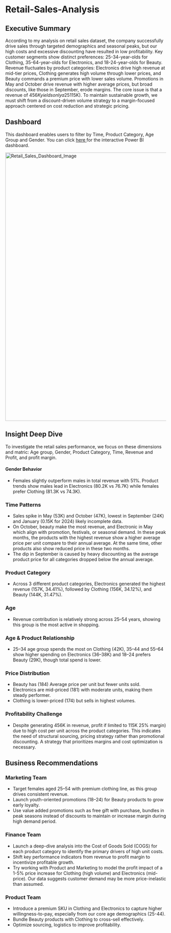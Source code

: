 # Retail-Sales-Analysis
## Executive Summary
According to my analysis on retail sales dataset, the company successfully drive sales through targeted demographics and seasonal peaks, but our high costs and excessive discounting have resulted in low profitability. Key customer segments show distinct preferences: 25-34-year-olds for Clothing, 35-64-year-olds for Electronics, and 18-24-year-olds for Beauty. Revenue fluctuates by product categories: Electronics drive high revenue at mid-tier prices, Clothing generates high volume through lower prices, and Beauty commands a premium price with lower sales volume. Promotions in May and October drive revenue with higher average prices, but broad discounts, like those in September, erode margins. The core issue is that a revenue of $456K yields only a 25% profit margin ($115K). To maintain sustainable growth, we must shift from a discount-driven volume strategy to a margin-focused approach centered on cost reduction and strategic pricing.

## Dashboard
This dashboard enables users to filter by Time, Product Category, Age Group and Gender. You can click <a href="https://github.com/vnhsinpar/Retail-Sales-Analysis/blob/main/Retail_Sales_Dashboard.pbix"> here </a> for the interactive Power BI dashboard. 


<img width="1562" height="838" alt="Retail_Sales_Dashboard_Image" src="https://github.com/user-attachments/assets/a1594b7d-77cb-4329-9267-45ec1f9461b6" />


## Insight Deep Dive
To investigate the retail sales performance, we focus on these dimensions and matric: Age group, Gender, Product Category, Time, Revenue and Profit, and profit margin.

#### Gender Behavior
* Females slightly outperform males in total revenue with 51%. Product trends show males lead in Electronics (80.2K vs 76.7K) while females prefer Clothing (81.3K vs 74.3K).

### Time Patterns
* Sales spike in May (53K) and October (47K), lowest in September (24K) and January (0.15K for 2024) likely incomplete data.
* On October, beauty make the most revenue, and Electronic in May which align with promotion, festivals, or seasonal demand. In these peak months, the products with the highest revenue show a higher average price per unit compare to their annual average.  At the same time, other products also show reduced price in these two months. 
* The dip in September is caused by heavy discounting as the average product price for all categories dropped below the annual average.   

### Product Category
* Across 3 different product categories, Electronics generated the highest revenue (157K, 34.41%), followed by Clothing (156K, 34.12%), and Beauty (144K, 31.47%).

### Age
* Revenue contribution is relatively strong across 25–54 years, showing this group is the most active in shopping.

### Age & Product Relationship
* 25–34 age group spends the most on Clothing (42K), 35–44 and 55–64 show higher spending on Electronics (36–38K) and 18–24 prefers Beauty (29K), though total spend is lower.

### Price Distribution
* Beauty has (184) Average price per unit but fewer units sold.
* Electronics are mid-priced (181) with moderate units, making them steady performer. 
* Clothing is lower-priced (174) but sells in highest volumes.

### Profitability Challenge
* Despite generating 456K in revenue, profit if limited to 115K 25% margin) due to high cost per unit across the product categories. This indicates the need of structural sourcing, pricing strategy rather than promotional discounting. A strategy that prioritizes margins and cost optimization is necessary.

## Business Recommendations
### Marketing Team
* Target females aged 25–54 with premium clothing line, as this group drives consistent revenue.
* Launch youth-oriented promotions (18–24) for Beauty products to grow early loyalty.
* Use value added promotions such as free gift with purchase, bundles in peak seasons instead of discounts to maintain or increase margin during high demand period.

### Finance Team
* Launch a deep-dive analysis into the Cost of Goods Sold (COGS) for each product category to identify the primary drivers of high unit costs.
* Shift key performance indicators from revenue to profit margin to incentivize profitable growth.
* Try working with Product and Marketing to model the profit impact of a 1-5% price increase for Clothing (high volume) and Electronics (mid-price). Our data suggests customer demand may be more price-inelastic than assumed.

### Product Team
* Introduce a premium SKU in Clothing and Electronics to capture higher willingness-to-pay, especially from our core age demographics (25-44). 
* Bundle Beauty products with Clothing to cross-sell effectively.
* Optimize sourcing, logistics to improve profitability. 




